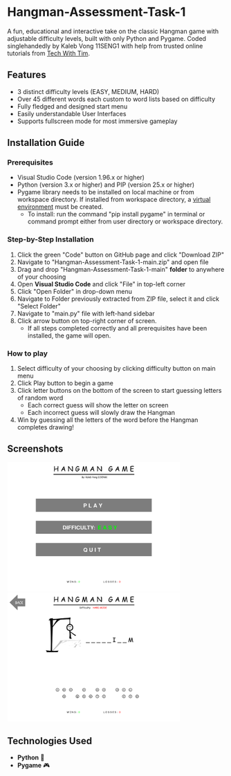 # Hangman-Assessment-Task-1
A fun, educational and interactive take on the classic Hangman game with adjustable difficulty levels, built with only Python and Pygame. Coded singlehandedly by Kaleb Vong 11SENG1 with help from trusted online tutorials from [Tech With Tim](https://www.youtube.com/@TechWithTim).

## Features
- 3 distinct difficulty levels (EASY, MEDIUM, HARD)
- Over 45 different words each custom to word lists based on difficulty
- Fully fledged and designed start menu
- Easily understandable User Interfaces
- Supports fullscreen mode for most immersive gameplay

## Installation Guide
### Prerequisites
- Visual Studio Code (version 1.96.x or higher)
- Python (version 3.x or higher) and PIP (version 25.x or higher)
- Pygame library needs to be installed on local machine or from workspace directory. If installed from workspace directory, a [virtual environment](https://www.youtube.com/watch?v=Y21OR1OPC9A) must be created.
  -    To install: run the command "pip install pygame" in terminal or command prompt either from user directory or workspace directory.
 
### Step-by-Step Installation
1. Click the green "Code" button on GitHub page and click "Download ZIP"
2. Navigate to "Hangman-Assessment-Task-1-main.zip" and open file
3. Drag and drop "Hangman-Assessment-Task-1-main" **folder** to anywhere of your choosing
4. Open **Visual Studio Code** and click "File" in top-left corner
5. Click "Open Folder" in drop-down menu
6. Navigate to Folder previously extracted from ZIP file, select it and click "Select Folder"
7. Navigate to "main.py" file with left-hand sidebar
8. Click arrow button on top-right corner of screen.
   - If all steps completed correctly and all prerequisites have been installed, the game will open.

### How to play
1. Select difficulty of your choosing by clicking difficulty button on main menu
2. Click Play button to begin a game
3. Click letter buttons on the bottom of the screen to start guessing letters of random word
   - Each correct guess will show the letter on screen
   - Each incorrect guess will slowly draw the Hangman
4. Win by guessing all the letters of the word before the Hangman completes drawing!

## Screenshots
<img src="screenshots/mainmenu.png" width="400"/> <img src="screenshots/gameplay.png" width="400"/>

## Technologies Used
- **Python** 🐍  
- **Pygame** 🎮  
